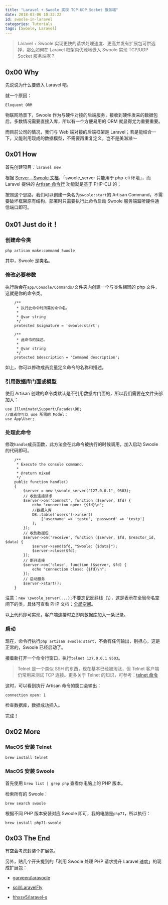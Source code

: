 ```yaml
---
title: "Laravel + Swoole 实现 TCP-UDP Socket 服务端"
date: 2018-03-06 10:32:22
id: swoole-in-laravel
categories: Tutorials
tags: [Swoole, Laravel]
---
```


> Laravel + Swoole 实现更快的请求处理速度、更高并发有扩展包可供选择，那么如何在 Laravel 框架内优雅地嵌入 Swoole 实现 TCP/UDP Socket 服务端呢？

## 0x00 Why

先说说为什么要嵌入 Laravel 吧。

就一个原因：

`Eloquent ORM`

物联网场景下，Swoole 作为与硬件对接的后端服务，接收到硬件发来的数据包后，多数情况需要直接入库，所以有一个方便易用的 ORM 就显得尤为重要重要。

而目前公司的情况，我们与 Web 端对接的后端框架是 Laravel；若是能结合一下，又能利用现成的数据模型，不需要再重复定义，岂不是美滋滋～

## 0x01 How

首先创建项目：`laravel new`

根据 [Server - Swoole 文档](https://wiki.swoole.com/wiki/page/p-server.html)，「swoole_server 只能用于 php-cli 环境」，而 Laravel 提供的 [Artisan 命令行](https://laravel-china.org/docs/laravel/5.5/artisan) 功能就是基于 PHP-CLI 的；

按照这个思路，我们可以创建一条名为`swoole:start`的 Artisan Command，不需要破坏框架原有结构，部署时只需要执行此命令启动 Swoole 服务端监听硬件通信端口即可。

## 0x01 Just do it！

### 创建命令类

```
php artisan make:command Swoole
```

其中，Swoole 是类名。

### 修改必要参数

执行后会在`app/Console/Commands/`文件夹内创建一个与类名相同的 php 文件，这就是你的命令类。

```
    /**
     * 执行此命令时所需的命令名。
     *
     * @var string
     */
    protected $signature = 'swoole:start';

    /**
     * 此命令的描述。
     *
     * @var string
     */
    protected $description = 'Command description';
```

如上，你可以修改成员变量定义命令的名称和描述。

### 引用数据库门面或模型

使用 Artisan 创建的命令类默认是不引用数据库门面的，所以我们需要在文件头部加入：

```
use Illuminate\Support\Facades\DB;
//或者你可以 use 所需的 Model：
use App\User;
```

### 处理此命令

修改`handle`成员函数，此方法会在此命令被执行的时候调用，加入启动 Swoole 的代码即可。

```
    /**
     * Execute the console command.
     *
     * @return mixed
     */
    public function handle()
    {
        $server = new \swoole_server("127.0.0.1", 9503);
        // 收到连接请求
        $server->on('connect', function ($server, $fd) {
            echo "connection open: {$fd}\n";
            //数据入库
            DB::table('users')->insert(
                ['username' => 'testu', 'password' => 'testp']
            );
        });
        // 收到数据包
        $server->on('receive', function ($server, $fd, $reactor_id, $data) {
            $server->send($fd, "Swoole: {$data}");
            $server->close($fd);
        });
        // 断开连接
        $server->on('close', function ($server, $fd) {
            echo "connection close: {$fd}\n";
        });
        // 启动服务
        $server->start();
    }
```

注意：`new \swoole_server(...);`不要忘记反斜线（\），这是表示在全局命名空间下的类，具体可查看 PHP 文档：[全局空间](http://php.net/manual/zh/language.namespaces.global.php)。

以上代码即可实现，客户端连接时立即向数据库加入一条记录。

### 启动

现在，命令行执行`php artisan swoole:start`，不会有任何输出，别担心，这是正常的，Swoole 已经启动了。

接着新打开一个命令行窗口，执行`telnet 127.0.0.1 9503`。

> Telnet 是一个类似 SSH 的东西，现在基本已经被淘汰，但 Telnet 客户端仍常用来测试 TCP 连接。更多关于 Telnet 的知识，可参考：[telnet 命令](http://www.cnblogs.com/peida/archive/2013/03/13/2956992.html)

这时，可以看到执行 Artisan 命令的窗口会输出：

```
connection open: 1
```

检查数据库，数据成功插入。

完成！

## 0x02 More

### MacOS 安装 Telnet

`brew install telnet`

### MacOS 安装 Swoole

首先使用 `brew list | grep php` 查看你电脑上的 PHP 版本。

检索所有的 Swoole：

`brew search swoole`

根据不同 PHP 版本安装对应 Swoole 即可，我的电脑是`php71`，所以执行：

`brew install php71-swoole`

## 0x03 The End

有空会考虑封装个扩展包。

另外，贴几个开头提到的「利用 Swoole 处理 PHP 请求提升 Laravel 速度」的现成扩展包：

- [garveen/laravoole](https://github.com/garveen/laravoole)

- [scil/LaravelFly](https://github.com/scil/LaravelFly)

- [hhxsv5/laravel-s](https://github.com/hhxsv5/laravel-s)

